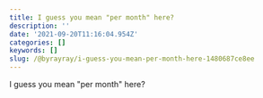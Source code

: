 ```yaml
---
title: I guess you mean "per month" here?
description: ''
date: '2021-09-20T11:16:04.954Z'
categories: []
keywords: []
slug: /@byrayray/i-guess-you-mean-per-month-here-1480687ce8ee
---
```


I guess you mean "per month" here?